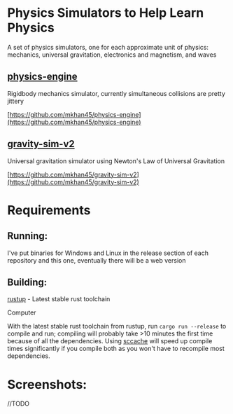 # Physics Simulators to Help Learn Physics
A set of physics simulators, one for each approximate unit of physics: mechanics, universal gravitation, electronics and magnetism, and waves

## [physics-engine](https://github.com/mkhan45/physics-engine)
Rigidbody mechanics simulator, currently simultaneous collisions are pretty jittery

[https://github.com/mkhan45/physics-engine](https://github.com/mkhan45/physics-engine)

## [gravity-sim-v2](https://github.com/mkhan45/gravity-sim-v2)
Universal gravitation simulator using Newton's Law of Universal Gravitation

[https://github.com/mkhan45/gravity-sim-v2](https://github.com/mkhan45/gravity-sim-v2)


# Requirements

## Running:
I've put binaries for Windows and Linux in the release section of each repository and this one, eventually there will be a web version

## Building:

[rustup](https://github.com/rust-lang/rustup) - Latest stable rust toolchain

Computer

With the latest stable rust toolchain from rustup, run `cargo run --release` to compile and run; compiling will probably take >10 minutes the first time because of all the dependencies.
Using [sccache](https://github.com/mozilla/sccache) will speed up compile times significantly if you compile both as you won't have to recompile most dependencies.

# Screenshots:
//TODO

